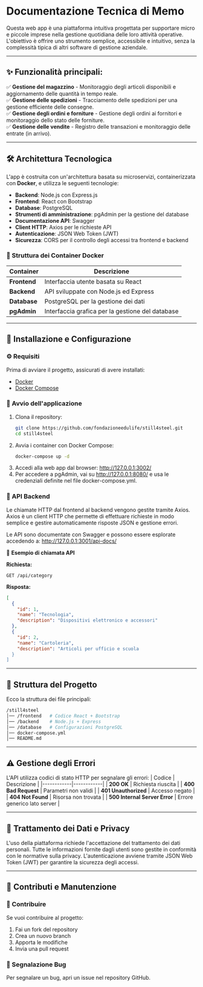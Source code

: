# Documentazione Tecnica di Memo

Questa web app è una piattaforma intuitiva progettata per supportare micro e piccole imprese nella gestione quotidiana delle loro attività operative. L'obiettivo è offrire uno strumento semplice, accessibile e intuitivo, senza la complessità tipica di altri software di gestione aziendale.

---

## ✨ Funzionalità principali:
✅ **Gestione del magazzino** - Monitoraggio degli articoli disponibili e aggiornamento delle quantità in tempo reale.  
✅ **Gestione delle spedizioni** - Tracciamento delle spedizioni per una gestione efficiente delle consegne.  
✅ **Gestione degli ordini e forniture** - Gestione degli ordini ai fornitori e monitoraggio dello stato delle forniture.  
✅ **Gestione delle vendite** - Registro delle transazioni e monitoraggio delle entrate (in arrivo).  

---

## 🛠️ Architettura Tecnologica
L'app è costruita con un'architettura basata su microservizi, containerizzata con **Docker**, e utilizza le seguenti tecnologie:

- **Backend**: Node.js con Express.js
- **Frontend**: React con Bootstrap
- **Database**: PostgreSQL
- **Strumenti di amministrazione**: pgAdmin per la gestione del database
- **Documentazione API**: Swagger
- **Client HTTP**: Axios per le richieste API
- **Autenticazione**: JSON Web Token (JWT)
- **Sicurezza**: CORS per il controllo degli accessi tra frontend e backend

### 🔧 Struttura dei Container Docker  
| Container  | Descrizione |
|------------|------------|
| **Frontend**  | Interfaccia utente basata su React |
| **Backend**  | API sviluppate con Node.js ed Express |
| **Database**  | PostgreSQL per la gestione dei dati |
| **pgAdmin**  | Interfaccia grafica per la gestione del database |

---

## 🚀 Installazione e Configurazione  

### ⚙️ Requisiti  
Prima di avviare il progetto, assicurati di avere installati:  
- [Docker](https://www.docker.com/)  
- [Docker Compose](https://docs.docker.com/compose/)  

### 📌 Avvio dell'applicazione  
1. Clona il repository:  
   ```sh
   git clone https://github.com/fondazioneedulife/still4steel.git
   cd still4steel
   ```
2. Avvia i container con Docker Compose:
   ```sh
   docker-compose up -d
   ```
3. Accedi alla web app dal browser: http://127.0.0.1:3002/
4. Per accedere a pgAdmin, vai su http://127.0.0.1:8080/ e usa le credenziali definite nel file docker-compose.yml.

### 📡 API Backend
Le chiamate HTTP dal frontend al backend vengono gestite tramite Axios.
Axios è un client HTTP che permette di effettuare richieste in modo semplice e gestire automaticamente risposte JSON e gestione errori.

Le API sono documentate con Swagger e possono essere esplorate accedendo a: http://127.0.0.1:3001/api-docs/

🔹 **Esempio di chiamata API**

**Richiesta:**

```http
GET /api/category
```

**Risposta:**

```json
[
  {
    "id": 1,
    "name": "Tecnologia",
    "description": "Dispositivi elettronico e accessori" 
  },
  {
    "id": 2,
    "name": "Cartoleria",
    "description": "Articoli per ufficio e scuola
  }
]
```

---

## 📂 Struttura del Progetto
Ecco la struttura dei file principali:
```sh
/still4steel
│── /frontend   # Codice React + Bootstrap
│── /backend    # Node.js + Express
│── /database   # Configurazioni PostgreSQL
│── docker-compose.yml
│── README.md
```

---

## ⚠️ Gestione degli Errori
L'API utilizza codici di stato HTTP per segnalare gli errori:
| Codice  | Descrizione |
|------------|------------|
| **200 OK**  | 	Richiesta riuscita |
| **400 Bad Request**  | Parametri non validi |
| **401 Unauthorized**  | Accesso negato |
| **404 Not Found**  | Risorsa non trovata |
| **500 Internal Server Error**  | Errore generico lato server |

---

## 🔐 Trattamento dei Dati e Privacy

L'uso della piattaforma richiede l'accettazione del trattamento dei dati personali. Tutte le informazioni fornite dagli utenti sono gestite in conformità con le normative sulla privacy. L'autenticazione avviene tramite JSON Web Token (JWT) per garantire la sicurezza degli accessi.

---

## 👥 Contributi e Manutenzione

### 🤝 Contribuire
Se vuoi contribuire al progetto:
1. Fai un fork del repository
2. Crea un nuovo branch
3. Apporta le modifiche
4. Invia una pull request

### 🐞 Segnalazione Bug
Per segnalare un bug, apri un issue nel repository GitHub.